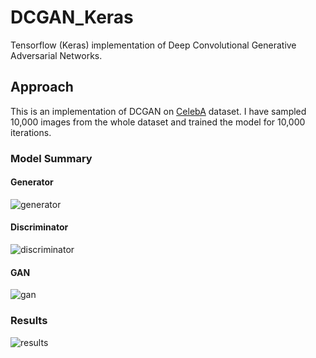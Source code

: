 # DCGAN_Keras
Tensorflow (Keras) implementation of Deep Convolutional Generative Adversarial Networks. 


## Approach
This is an implementation of DCGAN on [CelebA](https://mmlab.ie.cuhk.edu.hk/projects/CelebA.html) dataset. I have sampled 10,000 images from the whole dataset and trained the model for 10,000 iterations. 

### Model Summary
#### Generator
![generator](https://github.com/tshr-d-dragon/DCGAN_Keras/blob/main/trainnig_visual.gif)

#### Discriminator
![discriminator](https://github.com/tshr-d-dragon/DCGAN_Keras/blob/main/trainnig_visual.gif)

#### GAN
![gan](https://github.com/tshr-d-dragon/DCGAN_Keras/blob/main/trainnig_visual.gif)


### Results
![results](https://github.com/tshr-d-dragon/DCGAN_Keras/blob/main/trainnig_visual.gif)

